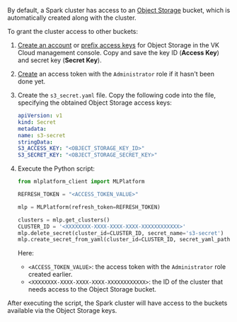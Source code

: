 By default, a Spark cluster has access to an [Object Storage](/en/storage/s3) bucket, which is automatically created along with the cluster.

To grant the cluster access to other buckets:

1. [Create an account](/ru/storage/s3/instructions/access-management/access-keys "change-lang") or [prefix access keys](/ru/storage/s3/instructions/access-management/bucket-keys "change-lang") for Object Storage in the VK Cloud management console. Copy and save the key ID (**Access Key**) and secret key (**Secret Key**).
1. [Create](/ru/ml/spark-to-k8s/ml-platform-library/authz "change-lang") an access token with the `Administrator` role if it hasn't been done yet.
1. Create the `s3_secret.yaml` file. Copy the following code into the file, specifying the obtained Object Storage access keys:

     ```yaml
     apiVersion: v1
     kind: Secret
     metadata:
     name: s3-secret
     stringData:
     S3_ACCESS_KEY: "<OBJECT_STORAGE_KEY_ID>"
     S3_SECRET_KEY: "<OBJECT_STORAGE_SECRET_KEY>"
     ```

1. Execute the Python script:

     ```python
     from mlplatform_client import MLPlatform

     REFRESH_TOKEN = "<ACCESS_TOKEN_VALUE>"

     mlp = MLPlatform(refresh_token=REFRESH_TOKEN)

     clusters = mlp.get_clusters()
     CLUSTER_ID = '<XXXXXXXX-XXXX-XXXX-XXXX-XXXXXXXXXXXX>'
     mlp.delete_secret(cluster_id=CLUSTER_ID, secret_name='s3-secret')
     mlp.create_secret_from_yaml(cluster_id=CLUSTER_ID, secret_yaml_path='s3_secret.yaml')
     ```

     Here:

     - `<ACCESS_TOKEN_VALUE>`: the access token with the `Administrator` role created earlier.
     - `<XXXXXXXX-XXXX-XXXX-XXXX-XXXXXXXXXXXX>`: the ID of the cluster that needs access to the Object Storage bucket.

After executing the script, the Spark cluster will have access to the buckets available via the Object Storage keys.
